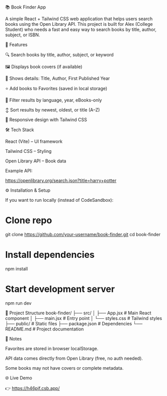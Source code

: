 📚 Book Finder App

A simple React + Tailwind CSS web application that helps users search books using the Open Library API.
This project is built for Alex (College Student) who needs a fast and easy way to search books by title, author, subject, or ISBN.

🚀 Features

🔍 Search books by title, author, subject, or keyword

🖼️ Displays book covers (if available)

📖 Shows details: Title, Author, First Published Year

⭐ Add books to Favorites (saved in local storage)

📂 Filter results by language, year, eBooks-only

↕️ Sort results by newest, oldest, or title (A–Z)

📱 Responsive design with Tailwind CSS

🛠️ Tech Stack

React (Vite) – UI framework

Tailwind CSS – Styling

Open Library API – Book data

Example API:

https://openlibrary.org/search.json?title=harry+potter

⚙️ Installation & Setup

If you want to run locally (instead of CodeSandbox):

# Clone repo
git clone https://github.com/your-username/book-finder.git
cd book-finder

# Install dependencies
npm install

# Start development server
npm run dev



📂 Project Structure
book-finder/
 ├── src/
 │    ├── App.jsx        # Main React component
 │    ├── main.jsx       # Entry point
 │    └── styles.css     # Tailwind styles
 ├── public/             # Static files
 ├── package.json        # Dependencies
 └── README.md           # Project documentation

📝 Notes

Favorites are stored in browser localStorage.

API data comes directly from Open Library (free, no auth needed).

Some books may not have covers or complete metadata.

🌐 Live Demo

👉 https://h46pjf.csb.app/
